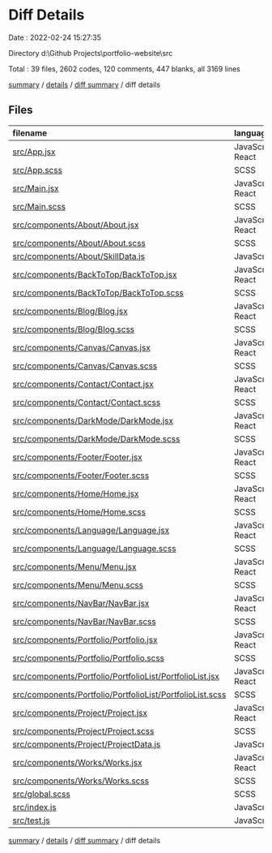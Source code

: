 # Diff Details

Date : 2022-02-24 15:27:35

Directory d:\Github Projects\portfolio-website\src

Total : 39 files,  2602 codes, 120 comments, 447 blanks, all 3169 lines

[summary](results.md) / [details](details.md) / [diff summary](diff.md) / diff details

## Files
| filename | language | code | comment | blank | total |
| :--- | :--- | ---: | ---: | ---: | ---: |
| [src/App.jsx](/src/App.jsx) | JavaScript React | 42 | 0 | 13 | 55 |
| [src/App.scss](/src/App.scss) | SCSS | 50 | 6 | 17 | 73 |
| [src/Main.jsx](/src/Main.jsx) | JavaScript React | 34 | 0 | 8 | 42 |
| [src/Main.scss](/src/Main.scss) | SCSS | 25 | 2 | 8 | 35 |
| [src/components/About/About.jsx](/src/components/About/About.jsx) | JavaScript React | 272 | 0 | 16 | 288 |
| [src/components/About/About.scss](/src/components/About/About.scss) | SCSS | 96 | 0 | 18 | 114 |
| [src/components/About/SkillData.js](/src/components/About/SkillData.js) | JavaScript | 0 | 0 | 1 | 1 |
| [src/components/BackToTop/BackToTop.jsx](/src/components/BackToTop/BackToTop.jsx) | JavaScript React | 8 | 0 | 4 | 12 |
| [src/components/BackToTop/BackToTop.scss](/src/components/BackToTop/BackToTop.scss) | SCSS | 0 | 0 | 2 | 2 |
| [src/components/Blog/Blog.jsx](/src/components/Blog/Blog.jsx) | JavaScript React | 23 | 0 | 3 | 26 |
| [src/components/Blog/Blog.scss](/src/components/Blog/Blog.scss) | SCSS | 32 | 0 | 8 | 40 |
| [src/components/Canvas/Canvas.jsx](/src/components/Canvas/Canvas.jsx) | JavaScript React | 108 | 43 | 57 | 208 |
| [src/components/Canvas/Canvas.scss](/src/components/Canvas/Canvas.scss) | SCSS | 2 | 2 | 0 | 4 |
| [src/components/Contact/Contact.jsx](/src/components/Contact/Contact.jsx) | JavaScript React | 302 | 1 | 23 | 326 |
| [src/components/Contact/Contact.scss](/src/components/Contact/Contact.scss) | SCSS | 57 | 0 | 9 | 66 |
| [src/components/DarkMode/DarkMode.jsx](/src/components/DarkMode/DarkMode.jsx) | JavaScript React | 36 | 2 | 16 | 54 |
| [src/components/DarkMode/DarkMode.scss](/src/components/DarkMode/DarkMode.scss) | SCSS | 10 | 0 | 6 | 16 |
| [src/components/Footer/Footer.jsx](/src/components/Footer/Footer.jsx) | JavaScript React | 177 | 0 | 21 | 198 |
| [src/components/Footer/Footer.scss](/src/components/Footer/Footer.scss) | SCSS | 39 | 0 | 6 | 45 |
| [src/components/Home/Home.jsx](/src/components/Home/Home.jsx) | JavaScript React | 142 | 14 | 34 | 190 |
| [src/components/Home/Home.scss](/src/components/Home/Home.scss) | SCSS | 229 | 5 | 38 | 272 |
| [src/components/Language/Language.jsx](/src/components/Language/Language.jsx) | JavaScript React | 7 | 0 | 3 | 10 |
| [src/components/Language/Language.scss](/src/components/Language/Language.scss) | SCSS | 4 | 0 | 0 | 4 |
| [src/components/Menu/Menu.jsx](/src/components/Menu/Menu.jsx) | JavaScript React | 39 | 0 | 8 | 47 |
| [src/components/Menu/Menu.scss](/src/components/Menu/Menu.scss) | SCSS | 39 | 11 | 7 | 57 |
| [src/components/NavBar/NavBar.jsx](/src/components/NavBar/NavBar.jsx) | JavaScript React | 170 | 12 | 26 | 208 |
| [src/components/NavBar/NavBar.scss](/src/components/NavBar/NavBar.scss) | SCSS | 94 | 2 | 18 | 114 |
| [src/components/Portfolio/Portfolio.jsx](/src/components/Portfolio/Portfolio.jsx) | JavaScript React | 47 | 0 | 6 | 53 |
| [src/components/Portfolio/Portfolio.scss](/src/components/Portfolio/Portfolio.scss) | SCSS | 67 | 0 | 10 | 77 |
| [src/components/Portfolio/PortfolioList/PortfolioList.jsx](/src/components/Portfolio/PortfolioList/PortfolioList.jsx) | JavaScript React | 6 | 0 | 2 | 8 |
| [src/components/Portfolio/PortfolioList/PortfolioList.scss](/src/components/Portfolio/PortfolioList/PortfolioList.scss) | SCSS | 12 | 0 | 3 | 15 |
| [src/components/Project/Project.jsx](/src/components/Project/Project.jsx) | JavaScript React | 161 | 13 | 17 | 191 |
| [src/components/Project/Project.scss](/src/components/Project/Project.scss) | SCSS | 58 | 2 | 9 | 69 |
| [src/components/Project/ProjectData.js](/src/components/Project/ProjectData.js) | JavaScript | 105 | 0 | 2 | 107 |
| [src/components/Works/Works.jsx](/src/components/Works/Works.jsx) | JavaScript React | 8 | 0 | 2 | 10 |
| [src/components/Works/Works.scss](/src/components/Works/Works.scss) | SCSS | 0 | 0 | 1 | 1 |
| [src/global.scss](/src/global.scss) | SCSS | 16 | 0 | 4 | 20 |
| [src/index.js](/src/index.js) | JavaScript | 9 | 0 | 2 | 11 |
| [src/test.js](/src/test.js) | JavaScript | 76 | 5 | 19 | 100 |

[summary](results.md) / [details](details.md) / [diff summary](diff.md) / diff details